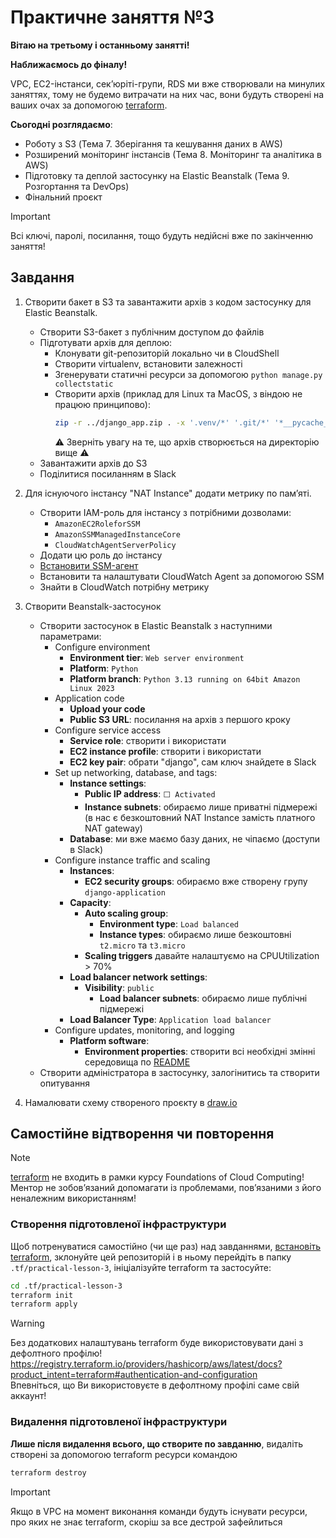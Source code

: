 # Практичне заняття №3

**Вітаю на третьому і останньому занятті!**

**Наближаємось до фіналу!**

VPC, EC2-інстанси, секʼюріті-групи, RDS ми вже створювали на минулих заняттях, тому не будемо витрачати на них час, вони будуть створені на ваших очах за допомогою [terraform](https://www.terraform.io/).

**Сьогодні розглядаємо**:

- Роботу з S3 (Тема 7. Зберігання та кешування даних в AWS)
- Розширений моніторинг інстансів (Тема 8. Моніторинг та аналітика в AWS)
- Підготовку та деплой застосунку на Elastic Beanstalk (Тема 9. Розгортання та DevOps)
- Фінальний проєкт

> [!IMPORTANT]
> Всі ключі, паролі, посилання, тощо будуть недійсні вже по закінченню заняття!

## Завдання

1. Створити бакет в S3 та завантажити архів з кодом застосунку для Elastic Beanstalk.

   - Створити S3-бакет з публічним доступом до файлів
   - Підготувати архів для деплою:
     - Клонувати git-репозиторій локально чи в CloudShell
     - Створити virtualenv, встановити залежності
     - Згенерувати статичні ресурси за допомогою `python manage.py collectstatic`
     - Створити архів (приклад для Linux та MacOS, з віндою не працюю принципово):
       ```bash
       zip -r ../django_app.zip . -x '.venv/*' '.git/*' '*__pycache__*'
       ```
       ⚠️ Зверніть увагу на те, що архів створюється на директорію вище ⚠️
   - Завантажити архів до S3
   - Поділитися посиланням в Slack

2. Для існуючого інстансу "NAT Instance" додати метрику по памʼяті.  

   - Створити IAM-роль для інстансу з потрібними дозволами:
     - `AmazonEC2RoleforSSM`
     - `AmazonSSMManagedInstanceCore`
     - `CloudWatchAgentServerPolicy`
   - Додати цю роль до інстансу
   - [Встановити SSM-агент](https://docs.aws.amazon.com/systems-manager/latest/userguide/agent-install-al2.html)
   - Встановити та налаштувати CloudWatch Agent за допомогою SSM
   - Знайти в CloudWatch потрібну метрику

3. Створити Beanstalk-застосунок
   - Створити застосунок в Elastic Beanstalk з наступними параметрами:
     - Configure environment
       - **Environment tier**: `Web server environment`
       - **Platform**: `Python`
       - **Platform branch**: `Python 3.13 running on 64bit Amazon Linux 2023`
     - Application code
       - **Upload your code**
       - **Public S3 URL**: посилання на архів з першого кроку
     - Configure service access
       - **Service role**: створити і використати
       - **EC2 instance profile**: створити і використати
       - **EC2 key pair**: обрати "django", сам ключ знайдете в Slack
     - Set up networking, database, and tags:
       - **Instance settings**:
         - **Public IP address**: `⬜ Activated`
         - **Instance subnets**: обираємо лише приватні підмережі (в нас є безкоштовний NAT Instance замість платного NAT gateway)
       - **Database**: ми вже маємо базу даних, не чіпаємо (доступи в Slack)
     - Configure instance traffic and scaling
       - **Instances**:
         - **EC2 security groups**: обираємо вже створену групу `django-application`
       - **Capacity**:
         - **Auto scaling group**:
           - **Environment type**: `Load balanced`
           - **Instance types**: обираємо лише безкоштовні `t2.micro` та `t3.micro`
         - **Scaling triggers** давайте налаштуємо на CPUUtilization > 70%
       - **Load balancer network settings**:
         - **Visibility**: `public`
           - **Load balancer subnets**: обираємо лише публічні підмережі
       - **Load Balancer Type**: `Application load balancer`
     - Configure updates, monitoring, and logging
       - **Platform software**:
         - **Environment properties**: створити всі необхідні змінні середовища по [README](https://github.com/GoIT-FCC/django_app/blob/main/README.md)
   - Створити адміністратора в застосунку, залогінитись та створити опитування
4. Намалювати схему створеного проєкту в [draw.io](https://draw.io)

## Самостійне відтворення чи повторення

> [!NOTE]
> [terraform](https://www.terraform.io/) не входить в рамки курсу Foundations of Cloud Computing!  
> Ментор не зобовʼязаний допомагати із проблемами, повʼязаними з його неналежним використанням!

### Створення підготовленої інфраструктури

Щоб потренуватися самостійно (чи ще раз) над завданнями, [встановіть terraform](https://developer.hashicorp.com/terraform/install), зклонуйте цей репозиторій і в ньому перейдіть в папку `.tf/practical-lesson-3`, ініціалізуйте terraform та застосуйте:

```bash
cd .tf/practical-lesson-3
terraform init
terraform apply
```

> [!WARNING]
> Без додаткових налаштувань terraform буде використовувати дані з дефолтного профілю!  
> https://registry.terraform.io/providers/hashicorp/aws/latest/docs?product_intent=terraform#authentication-and-configuration  
> Впевніться, що Ви використовуєте в дефолтному профілі саме свій аккаунт!

### Видалення підготовленої інфраструктури

**Лише після видалення всього, що створите по завданню**, видаліть створені за допомогою terraform ресурси командою

```bash
terraform destroy
```

> [!IMPORTANT]
> Якщо в VPC на момент виконання команди будуть існувати ресурси, про яких не знає terraform, скоріш за все дестрой зафейлиться
